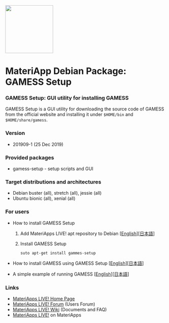 <img src="https://ma.issp.u-tokyo.ac.jp/wp-content/themes/materiapps/images/materiapps.svg" width=150>

# MateriApp Debian Package: GAMESS Setup

### GAMESS Setup: GUI utility for installing GAMESS

GAMESS Setup is a GUI utility for downloading the source code of GAMESS from the official website and installing it under ```$HOME/bin``` and ```$HOME/share/gamess```.

### Version

* 201909-1 (25 Dec 2019)

### Provided packages

* gamess-setup - setup scripts and GUI

### Target distributions and architectures

* Debian buster (all), stretch (all), jessie (all)
* Ubuntu bionic (all), xenial (all)

### For users

* How to install GAMESS Setup

  1. Add MateriApps LIVE! apt repository to Debian [[English](https://github.com/cmsi/MateriAppsLive/wiki/UsingMateriAppsInDebian-en)][[日本語](https://github.com/cmsi/MateriAppsLive/wiki/UsingMateriAppsInDebian)]

  2. Install GAMESS Setup

     ```
     suto apt-get install gammes-setup
     ```

* How to install GAMESS using GAMESS Setup [[English](https://github.com/cmsi/MateriAppsLive/wiki/GAMESS-en#how-to-install-gamess-using-gamess-setup)][[日本語](https://github.com/cmsi/MateriAppsLive/wiki/GAMESS#gamess-setupによるgamessのインストール)]

* A simple example of running GAMESS [[English](https://github.com/cmsi/MateriAppsLive/wiki/GAMESS-en#a-simple-example-of-running-gamess)][[日本語](https://github.com/cmsi/MateriAppsLive/wiki/GAMESS#gamessの実行例)]

### Links
  
* [MateriApps LIVE! Home Page](http://cmsi.github.io/MateriAppsLive/)
* [MateriApps LIVE! Forum](https://github.com/cmsi/MateriAppsLive-forum/wiki) (Users Forum)
* [MateriApps LIVE! Wiki](https://github.com/cmsi/MateriAppsLive/wiki) (Documents and FAQ)
* [MateriApps LIVE!](https://ma.issp.u-tokyo.ac.jp/en/app/275) on MateriApps
